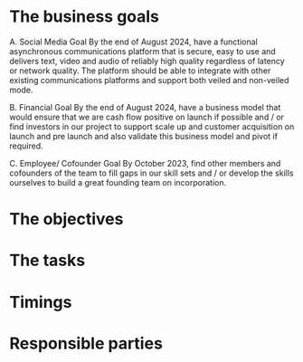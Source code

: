 # The business goals
A.	Social Media Goal
By the end of August 2024, have a functional asynchronous communications platform that is secure, easy to use and delivers text, video and audio of reliably high quality regardless of latency or network quality. The platform should be able to integrate with other existing communications platforms and support both veiled and non-veiled mode.

B.	Financial Goal
By the end of August 2024, have a business model that would ensure that we are cash flow positive on launch if possible and / or   find investors in our project to support scale up and customer acquisition on launch and pre launch and also validate this business model and pivot if required.

C.	Employee/ Cofounder Goal
By October 2023, find other members and cofounders of the team to fill gaps in our skill sets and / or develop the skills ourselves to build a great founding team on incorporation.

# The objectives

# The tasks

# Timings

# Responsible parties


